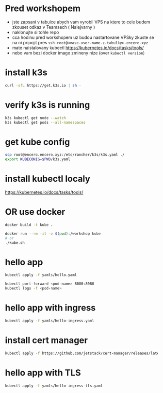 # Pred workshopem 

- jste zapsani v tabulce abych vam vyrobil VPS na ktere to cele budem zkouset odkaz v Teamsech ( Nalejvarny )
- naklonujte si tohle repo
- cca hodinu pred workshopem uz budou nastartovane VPSky zkuste se na ni pripojit pres `ssh root@<vase-user-name-z-tabulky>.encero.xyz`
- mate naistalovany kubectl https://kubernetes.io/docs/tasks/tools/
- nebo vam bezi docker image zmineny nize (over `kubectl version`)


# install k3s

```sh
curl -sfL https://get.k3s.io | sh -
```

# verify k3s is running
```sh
k3s kubectl get node --watch
k3s kubectl get pods --all-namespaces
```


# get kube config
```sh
scp root@encero.encero.xyz:/etc/rancher/k3s/k3s.yaml ./
export KUBECONIG=$PWD/k3s.yaml
```

# install kubectl localy
https://kubernetes.io/docs/tasks/tools/

# OR use docker
```sh
docker build -t kube .

docker run --rm -it -v $(pwd):/workshop kube
# or
./kube.sh
```

# hello app
```sh
kubectl apply -f yamls/hello.yaml

kubectl port-forward <pod-name> 8080:8080
kubectl logs -f <pod-name>
```

# hello app with ingress
```sh
kubectl apply -f yamls/hello-ingress.yaml
```

# install cert manager

```sh
kubectl apply -f https://github.com/jetstack/cert-manager/releases/latest/download/cert-manager.yaml
```

# hello app with TLS

```sh
kubectl apply -f yamls/hello-ingress-tls.yaml
```

